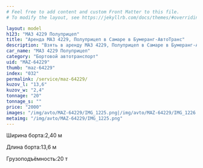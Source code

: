 ```yaml
---
# Feel free to add content and custom Front Matter to this file.
# To modify the layout, see https://jekyllrb.com/docs/themes/#overriding-theme-defaults

layout: model
h123: "МАЗ 4229 Полуприцеп"
title: "Аренда МАЗ 4229, Полуприцеп в Самаре в Бумеранг-АвтоТранс"
description: "Взять в аренду МАЗ 4229, Полуприцеп в Самаре в Бумеранг-АвтоТранс"
car_name: "МАЗ 4229 Полуприцеп"
category: "Бортовой автотранспорт"
uid: "MAZ-64229"
thumb: "maz-64229"
index: "032"
permalink: /service/maz-64229/
kuzov_l: "13,6"
kuzov_w: "2,4"
tonnage: "20"
tonnage_s: ""
price: "2000"
images: "/img/avto/MAZ-64229/IMG_1225.png|/img/avto/MAZ-64229/IMG_1226.png"
metaimg: "/img/avto/MAZ-64229/IMG_1225.png"
---
```


<p><span>Ширина борта:</span><span>2,40 м</span></p>

<p><span>Длина борта:</span><span>13,6 м</span></p>

<p><span>Грузоподъёмность:</span><span>20 т</span></p>
